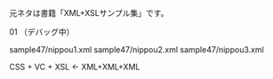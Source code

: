元ネタは書籍「XML+XSLサンプル集」です。

01 （デバッグ中）

sample47/nippou1.xml
sample47/nippou2.xml
sample47/nippou3.xml

CSS + VC + XSL <- XML+XML+XML

